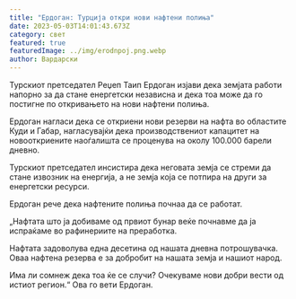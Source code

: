 ```yaml
---
title: "Ердоган: Турција откри нови нафтени полиња"
date: 2023-05-03T14:01:43.673Z
category: свет
featured: true
featuredImage: ../img/erodnpoj.png.webp
author: Вардарски
---
```


Турскиот претседател Реџеп Таип Ердоган изјави дека земјата работи напорно за да стане енергетски независна и дека тоа може да го постигне по откривањето на нови нафтени полиња.

Ердоган нагласи дека се откриени нови резерви на нафта во областите Куди и Габар, нагласувајќи дека производствениот капацитет на новооткриените наоѓалишта се проценува на околу 100.000 барели дневно.

Турскиот претседател инсистира дека неговата земја се стреми да стане извозник на енергија, а не земја која се потпира на други за енергетски ресурси.

Ердоган рече дека нафтените полиња почнаа да се работат.

„Нафтата што ја добиваме од првиот бунар веќе почнавме да ја испраќаме во рафинериите на преработка.

Нафтата задоволува една десетина од нашата дневна потрошувачка. Оваа нафтена резерва е за добробит на нашата земја и нашиот народ.

Има ли сомнеж дека тоа ќе се случи? Очекуваме нови добри вести од истиот регион.“ Ова го вети Ердоган.
